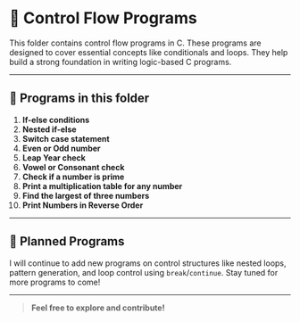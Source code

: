 # 📁 Control Flow Programs

This folder contains control flow programs in C. These programs are designed to cover essential concepts like conditionals and loops. They help build a strong foundation in writing logic-based C programs.

---

## 📝 Programs in this folder

01. **If-else conditions**
02. **Nested if-else**
02. **Switch case statement**
04. **Even or Odd number**
05. **Leap Year check**
06. **Vowel or Consonant check**
07. **Check if a number is prime**
08. **Print a multiplication table for any number**
09. **Find the largest of three numbers**
10. **Print Numbers in Reverse Order**



---

## 📅 Planned Programs

I will continue to add new programs on control structures like nested loops, pattern generation, and loop control using `break`/`continue`. Stay tuned for more programs to come!

---

> **Feel free to explore and contribute!**
